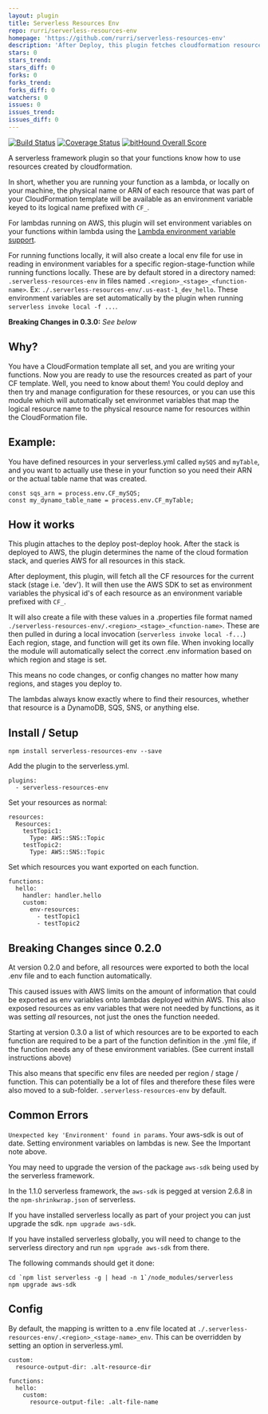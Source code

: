 ```yaml
---
layout: plugin
title: Serverless Resources Env
repo: rurri/serverless-resources-env
homepage: 'https://github.com/rurri/serverless-resources-env'
description: 'After Deploy, this plugin fetches cloudformation resource identifiers and sets them on AWS lambdas, and creates local .&lt;state&gt;-env file'
stars: 0
stars_trend: 
stars_diff: 0
forks: 0
forks_trend: 
forks_diff: 0
watchers: 0
issues: 0
issues_trend: 
issues_diff: 0
---
```



[![Build Status](https://travis-ci.org/rurri/serverless-resources-env.svg?branch=master)](https://travis-ci.org/rurri/serverless-resources-env)
[![Coverage Status](https://coveralls.io/repos/github/rurri/serverless-resources-env/badge.svg?branch=master)](https://coveralls.io/github/rurri/serverless-resources-env?branch=master)
[![bitHound Overall Score](https://www.bithound.io/github/rurri/serverless-resources-env/badges/score.svg)](https://www.bithound.io/github/rurri/serverless-resources-env)

A serverless framework plugin so that your functions know how to use resources created by cloudformation.

In short, whether you are running your function as a lambda, or  locally on your machine,
the physical name or ARN of each resource that was part of your CloudFormation template will be available as an environment
variable keyed to its logical name prefixed with `CF_`.

For lambdas running on AWS, this plugin will set environment variables on your functions within lambda using the [Lambda environment variable support](https://aws.amazon.com/about-aws/whats-new/2016/11/aws-lambda-supports-environment-variables/).

For running functions locally, it will also create a local env file for use in reading in environment variables for a specific region-stage-function while running functions locally. These are by default stored in a directory named: `.serverless-resources-env` in files named `.<region>_<stage>_<function-name>`. Ex: `./.serverless-resources-env/.us-east-1_dev_hello`.
These environment variables are set automatically by the plugin when running `serverless invoke local -f ...`.

**Breaking Changes in 0.3.0:** *See below*

## Why?

You have a CloudFormation template all set, and you are writing your functions. Now you are ready to use the
resources created as part of your CF template. Well, you need to know about them! You could deploy and then try and manage
configuration for these resources, or you can use this module which will automatically set environmet variables that map the
logical resource name to the physical resource name for resources within the CloudFormation file.

## Example:

You have defined resources in your serverless.yml called `mySQS` and `myTable`, and you want to actually use these in
your function so you need their ARN or the actual table name that was created.

```
const sqs_arn = process.env.CF_mySQS;
const my_dynamo_table_name = process.env.CF_myTable;
```

## How it works
This plugin attaches to the deploy post-deploy hook. After the stack is deployed to AWS, the plugin determines the name of the cloud formation stack, and queries AWS for all resources in this stack.

After deployment, this plugin, will fetch all the CF resources for the current stack (stage i.e. 'dev'). It will then use the AWS
SDK to set as environment variables the physical id's of each resource as an environment variable prefixed with `CF_`.

It will also create a file with these values in a .properties file format named `./serverless-resources-env/.<region>_<stage>_<function-name>`.
These are then pulled in during a local invocation (`serverless invoke local -f...`) Each region, stage, and function will get its own file.
When invoking locally the module will automatically select the correct .env information based on which region and stage is set.

This means no code changes, or config changes no matter how many regions, and stages you deploy to.

The lambdas always know exactly where to find their resources, whether that resource is a DynamoDB, SQS, SNS, or anything else.

## Install / Setup

`npm install serverless-resources-env --save`

Add the plugin to the serverless.yml.

```
plugins:
  - serverless-resources-env
```

Set your resources as normal:

```
resources:
  Resources:
    testTopic1:
      Type: AWS::SNS::Topic
    testTopic2:
      Type: AWS::SNS::Topic

```

Set which resources you want exported on each function.

```
functions:
  hello:
    handler: handler.hello
    custom:
      env-resources:
        - testTopic1
        - testTopic2
```

## Breaking Changes since 0.2.0

At version 0.2.0 and before, all resources were exported to both the local .env file and to each function automatically.

This caused issues with AWS limits on the amount of information that could be exported as env variables onto lambdas deployed within AWS. This also exposed resources
as env variables that were not needed by functions, as it was setting *all* resources, not just the ones the function needed.

Starting at version 0.3.0 a list of which resources are to be exported to each function are required to be a part of the
function definition in the .yml file, if the function needs any of these environment variables. (See current install instructions above)

This also means that specific env files are needed per region / stage / function. This can potentially be a lot of files
and therefore these files were also moved to a sub-folder. `.serverless-resources-env` by default.

## Common Errors

`Unexpected key 'Environment' found in params`. Your aws-sdk is out of date. Setting environment variables on lambdas is new. See the Important note above.

You may need to upgrade the version of the package `aws-sdk` being used by the serverless framework.

In the 1.1.0 serverless framework, the `aws-sdk` is pegged at version 2.6.8 in the `npm-shrinkwrap.json` of serverless.

If you have installed serverless locally as part of your project you can just upgrade the sdk. `npm upgrade aws-sdk`.

If you have installed serverless globally, you will need to change to the serverless directory and run `npm upgrade aws-sdk` from there.

The following commands should get it done:

```
cd `npm list serverless -g | head -n 1`/node_modules/serverless
npm upgrade aws-sdk
```


## Config

By default, the mapping is written to a .env file located at `./.serverless-resources-env/.<region>_<stage-name>_env`.
This can be overridden by setting an option in serverless.yml.

```
custom:
  resource-output-dir: .alt-resource-dir
```

```
functions:
  hello:
    custom:
      resource-output-file: .alt-file-name
```

